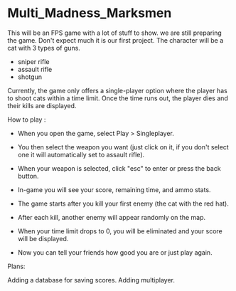 # Multi_Madness_Marksmen
This will be an FPS game with a lot of stuff to show.
we are still preparing the game.
Don't expect much it is our first project.
The character will be a cat with 3 types of guns.

- sniper rifle
- assault rifle
- shotgun

Currently, the game only offers a single-player option where the player has to shoot cats within a time limit. Once the time runs out, the player dies and their kills are displayed. 

How to play :

- When you open the game, select Play > Singleplayer.

- You then select the weapon you want (just click on it, if you don't select one it will automatically set to assault rifle).

- When your weapon is selected, click "esc" to enter or press the back button.

- In-game you will see your score, remaining time, and ammo stats.

- The game starts after you kill your first enemy (the cat with the red hat).

- After each kill, another enemy will appear randomly on the map.

- When your time limit drops to 0, you will be eliminated and your score will be displayed.

- Now you can tell your friends how good you are or just play again.


Plans:

Adding a database for saving scores.
Adding multiplayer.
